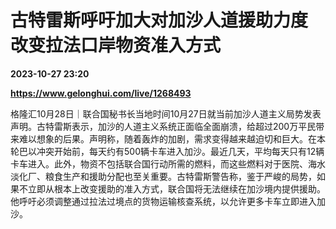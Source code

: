 # 古特雷斯呼吁加大对加沙人道援助力度 改变拉法口岸物资准入方式

**2023-10-27 23:20**

**https://www.gelonghui.com/live/1268493**

格隆汇10月28日｜联合国秘书长当地时间10月27日就当前加沙人道主义局势发表声明。古特雷斯表示，加沙的人道主义系统正面临全面崩溃，给超过200万平民带来难以想象的后果。声明称，随着轰炸的加剧，需求变得越来越迫切和巨大。在本轮巴以冲突开始前，每天约有500辆卡车进入加沙。最近几天，平均每天只有12辆卡车进入。此外，物资不包括联合国行动所需的燃料，而这些燃料对于医院、海水淡化厂、粮食生产和援助分配也至关重要。古特雷斯警告称，鉴于严峻的局势，如果不立即从根本上改变援助的准入方式，联合国将无法继续在加沙境内提供援助。他呼吁必须调整通过拉法过境点的货物运输核查系统，以允许更多卡车立即进入加沙。